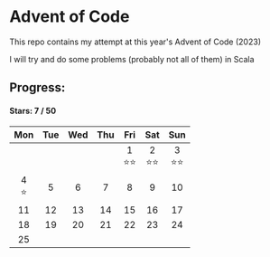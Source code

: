 # Advent of Code

This repo contains my attempt at this year's Advent of Code (2023)

I will try and do some problems (probably not all of them) in Scala

## Progress:
#### Stars: 7 / 50
|     Mon     | Tue | Wed | Thu |        Fri        |        Sat        |        Sun        |
|:-----------:|:---:|:---:|:---:|:-----------------:|:-----------------:|:-----------------:|
|             |     |     |     | 1<br>:star::star: | 2<br>:star::star: | 3<br>:star::star: |
| 4<br>:star: |  5  |  6  |  7  |         8         |         9         |        10         |
|     11      | 12  | 13  | 14  |        15         |        16         |        17         |
|     18      | 19  | 20  | 21  |        22         |        23         |        24         |
|     25      |     |     |     |                   |                   |                   |